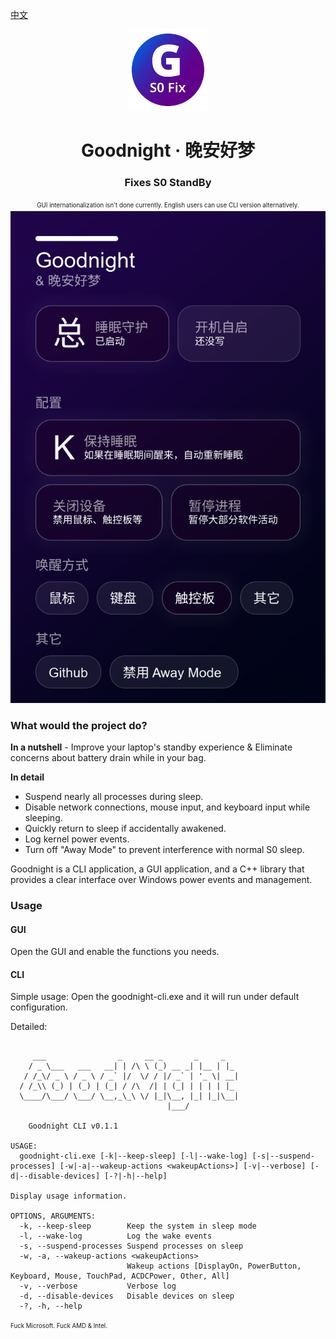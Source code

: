 [中文](./README_zh.md)
<div align=center>
<img src="./icon.webp" width=130>
<h1>Goodnight · 晚安好梦</h1>
<h3>Fixes S0 StandBy</h3>
<sup><sub>
GUI internationalization isn't done currently. English users can use CLI version alternatively.
</sub></sup>
<img src="./screenshot.webp" />
</div>

### What would the project do?
**In a nutshell** - Improve your laptop's standby experience & Eliminate concerns about battery drain while in your bag.

**In detail**
 - Suspend nearly all processes during sleep.
 - Disable network connections, mouse input, and keyboard input while sleeping.
 - Quickly return to sleep if accidentally awakened.
 - Log kernel power events.
 - Turn off "Away Mode" to prevent interference with normal S0 sleep.

Goodnight is a CLI application, a GUI application, and a C++ library that provides a clear interface over Windows power events and management.

### Usage

#### GUI
Open the GUI and enable the functions you needs.

#### CLI
Simple usage: Open the goodnight-cli.exe and it will run under default configuration.

Detailed:
```text

     ___                _     __ _       _     _
    / _ \___   ___   __| | /\ \ (_) __ _| |__ | |_
   / /_\/ _ \ / _ \ / _` |/  \/ / |/ _` | '_ \| __|
  / /_\\ (_) | (_) | (_| / /\  /| | (_| | | | | |_
  \____/\___/ \___/ \__,_\_\ \/ |_|\__, |_| |_|\__|
                                   |___/

    Goodnight CLI v0.1.1

USAGE:
  goodnight-cli.exe [-k|--keep-sleep] [-l|--wake-log] [-s|--suspend-processes] [-w|-a|--wakeup-actions <wakeupActions>] [-v|--verbose] [-d|--disable-devices] [-?|-h|--help]

Display usage information.

OPTIONS, ARGUMENTS:
  -k, --keep-sleep        Keep the system in sleep mode
  -l, --wake-log          Log the wake events
  -s, --suspend-processes Suspend processes on sleep
  -w, -a, --wakeup-actions <wakeupActions>
                          Wakeup actions [DisplayOn, PowerButton, Keyboard, Mouse, TouchPad, ACDCPower, Other, All]
  -v, --verbose           Verbose log
  -d, --disable-devices   Disable devices on sleep
  -?, -h, --help
```

<sup><sub>Fuck Microsoft. Fuck AMD & Intel.</sub></sup>
